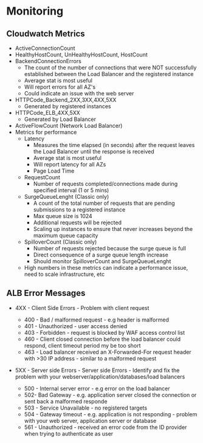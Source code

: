 # Monitoring

## Cloudwatch Metrics

* ActiveConnectionCount
* HealthyHostCount, UnHealthyHostCount, HostCount
* BackendConnectionErrors
    - The count of the number of connections that were NOT successfully established between the Load Balancer and the registered instance
    - Average stat is most useful
    - Will report errors for all AZ's
    - Could indicate an issue with the web server
* HTTPCode_Backend_2XX,3XX,4XX,5XX
    - Generated by registered instances
* HTTPCode_ELB_4XX,5XX
    - Generated by Load Balancer
* ActiveFlowCount (Network Load Balancer)
* Metrics for performance
    - Latency
        - Measures the time elapsed (in seconds) after the request leaves the Load Balancer until the response is received
        - Average stat is most useful
        - Will report latency for all AZs
        - Page Load Time
    - RequestCount
        - Number of requests completed/connections made during specified interval (1 or 5 mins)
    - SurgeQueueLenght (Classic only)
        - A count of the total number of requests that are pending submissions to a registered instance
        - Max queue size is 1024
        - Additional requests will be rejected
        - Scaling up instances to ensure that never increases beyond the maximum queue capacity
    - SpilloverCount (Classic only)
        - Number of requests rejected because the surge queue is full
        - Direct consequence of a surge queue length increase
        - Should monitor SpilloverCount and SurgeQueueLenght
    - High numbers in these metrics can indicate a performance issue, need to scale infrastructure, etc
    
    
## ALB Error Messages
* 4XX - Client Side Errors - Problem with client request
    * 400 - Bad / malformed request - e.g header is malformed
    * 401 - Unauthorized - user access denied
    * 403 - Forbidden - request is blocked by WAF access control list
    * 460 - Client closed connection before the load balancer could respond, client timeout period my be too short
    * 463 - Load balancer received an X-Forwarded-For request header with >30 IP address - similar to a malformed request

* 5XX - Server side Errors - Server side Errors - Identify and fix the problem with your webserver/application/databases/load balancers
    * 500 - Internal server error - e.g error on the load balancer
    * 502- Bad Gateway - e.g. application server closed the connection or sent back a malformed responde
    * 503 - Service Unavailable - no registered targets
    * 504 - Gateway timeout - e.g. application is not responding - problem with your web server, application server or database
    * 561 - Unauthorized - received an error code from the ID provider when trying to authenticate as user
